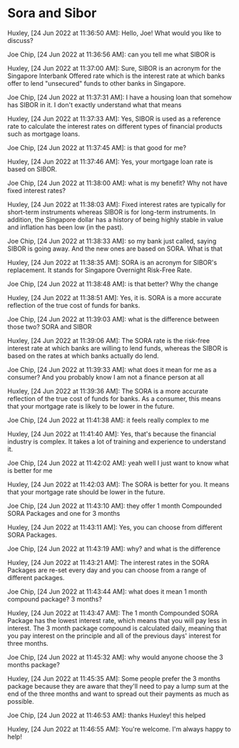 # Sora and Sibor

Huxley, [24 Jun 2022 at 11:36:50 AM]:
Hello, Joe! What would you like to discuss?

Joe Chip, [24 Jun 2022 at 11:36:56 AM]:
can you tell me what SIBOR is

Huxley, [24 Jun 2022 at 11:37:00 AM]:
Sure, SIBOR is an acronym for the Singapore Interbank Offered rate which is the interest rate at which banks offer to lend "unsecured" funds to other banks in Singapore.

Joe Chip, [24 Jun 2022 at 11:37:31 AM]:
I have a housing loan that somehow has SIBOR in it. I don't exactly understand what that means

Huxley, [24 Jun 2022 at 11:37:33 AM]:
Yes, SIBOR is used as a reference rate to calculate the interest rates on different types of financial products such as mortgage loans.

Joe Chip, [24 Jun 2022 at 11:37:45 AM]:
is that good for me?

Huxley, [24 Jun 2022 at 11:37:46 AM]:
Yes, your mortgage loan rate is based on SIBOR.

Joe Chip, [24 Jun 2022 at 11:38:00 AM]:
what is my benefit? Why not have fixed interest rates?

Huxley, [24 Jun 2022 at 11:38:03 AM]:
Fixed interest rates are typically for short-term instruments whereas SIBOR is for long-term instruments. In addition, the Singapore dollar has a history of being highly stable in value and inflation has been low (in the past).

Joe Chip, [24 Jun 2022 at 11:38:33 AM]:
so my bank just called, saying SIBOR is going away. And the new ones are based on SORA. What is that

Huxley, [24 Jun 2022 at 11:38:35 AM]:
SORA is an acronym for SIBOR's replacement. It stands for Singapore Overnight Risk-Free Rate.

Joe Chip, [24 Jun 2022 at 11:38:48 AM]:
is that better? Why the change

Huxley, [24 Jun 2022 at 11:38:51 AM]:
Yes, it is. SORA is a more accurate reflection of the true cost of funds for banks.

Joe Chip, [24 Jun 2022 at 11:39:03 AM]:
what is the difference between those two? SORA and SIBOR

Huxley, [24 Jun 2022 at 11:39:06 AM]:
The SORA rate is the risk-free interest rate at which banks are willing to lend funds, whereas the SIBOR is based on the rates at which banks actually do lend.

Joe Chip, [24 Jun 2022 at 11:39:33 AM]:
what does it mean for me as a consumer? And you probably know I am not a finance person at all

Huxley, [24 Jun 2022 at 11:39:36 AM]:
The SORA is a more accurate reflection of the true cost of funds for banks. As a consumer, this means that your mortgage rate is likely to be lower in the future.

Joe Chip, [24 Jun 2022 at 11:41:38 AM]:
it feels really complex to me

Huxley, [24 Jun 2022 at 11:41:40 AM]:
Yes, that's because the financial industry is complex. It takes a lot of training and experience to understand it.

Joe Chip, [24 Jun 2022 at 11:42:02 AM]:
yeah well I just want to know what is better for me

Huxley, [24 Jun 2022 at 11:42:03 AM]:
The SORA is better for you. It means that your mortgage rate should be lower in the future.

Joe Chip, [24 Jun 2022 at 11:43:10 AM]:
they offer 1 month Compounded SORA Packages and one for 3 months

Huxley, [24 Jun 2022 at 11:43:11 AM]:
Yes, you can choose from different SORA Packages.

Joe Chip, [24 Jun 2022 at 11:43:19 AM]:
why? and what is the difference

Huxley, [24 Jun 2022 at 11:43:21 AM]:
The interest rates in the SORA Packages are re-set every day and you can choose from a range of different packages.

Joe Chip, [24 Jun 2022 at 11:43:44 AM]:
what does it mean 1 month compound package? 3 months?

Huxley, [24 Jun 2022 at 11:43:47 AM]:
The 1 month Compounded SORA Package has the lowest interest rate, which means that you will pay less in interest. The 3 month package compound is calculated daily, meaning that you pay interest on the principle and all of the previous days' interest for three months.

Joe Chip, [24 Jun 2022 at 11:45:32 AM]:
why would anyone choose the 3 months package?

Huxley, [24 Jun 2022 at 11:45:35 AM]:
Some people prefer the 3 months package because they are aware that they'll need to pay a lump sum at the end of the three months and want to spread out their payments as much as possible.

Joe Chip, [24 Jun 2022 at 11:46:53 AM]:
thanks Huxley! this helped

Huxley, [24 Jun 2022 at 11:46:55 AM]:
You're welcome. I'm always happy to help!
